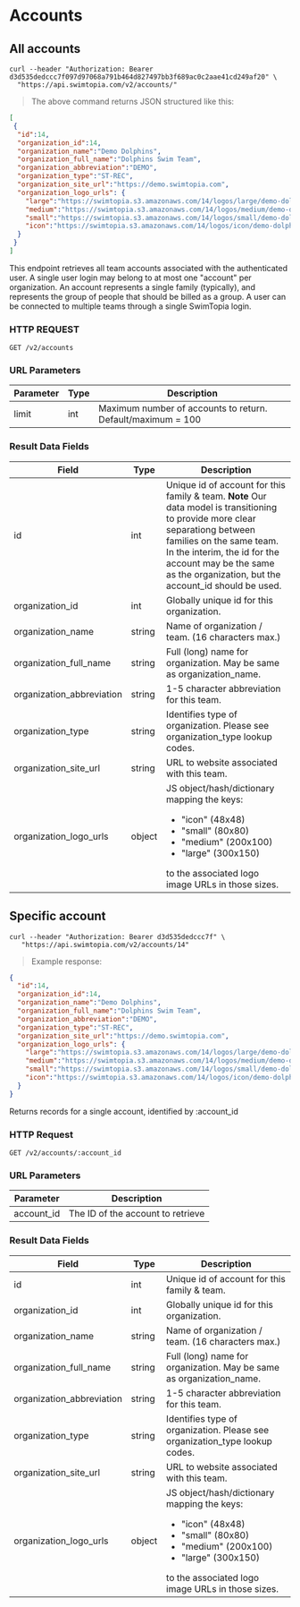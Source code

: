 
# Accounts

## All accounts

```shell
curl --header "Authorization: Bearer d3d535dedccc7f097d97068a791b464d827497bb3f689ac0c2aae41cd249af20" \
  "https://api.swimtopia.com/v2/accounts/"
```

> The above command returns JSON structured like this:

```json
[
 {
  "id":14,
  "organization_id":14,
  "organization_name":"Demo Dolphins",
  "organization_full_name":"Dolphins Swim Team",
  "organization_abbreviation":"DEMO",
  "organization_type":"ST-REC",
  "organization_site_url":"https://demo.swimtopia.com",
  "organization_logo_urls": {
    "large":"https://swimtopia.s3.amazonaws.com/14/logos/large/demo-dolphin.jpg?1354751015",
    "medium":"https://swimtopia.s3.amazonaws.com/14/logos/medium/demo-dolphin.jpg?1354751015",
    "small":"https://swimtopia.s3.amazonaws.com/14/logos/small/demo-dolphin.jpg?1354751015",
    "icon":"https://swimtopia.s3.amazonaws.com/14/logos/icon/demo-dolphin.jpg?1354751015"
  }
 }
]
```

This endpoint retrieves all team accounts associated with the authenticated user.
A single user login may belong to at most one "account" per organization. An account represents a single family (typically), and represents the group of people that should be billed as a group. A user can be connected to multiple teams through a single SwimTopia login.

### HTTP REQUEST
`GET /v2/accounts`

### URL Parameters

Parameter | Type | Description
----------|------|-----------
limit | int | Maximum number of accounts to return. Default/maximum = 100

### Result Data Fields

Field | Type | Description
------|------|------------
id | int | Unique id of account for this family & team. **Note** Our data model is transitioning to provide more clear separationg between families on the same team. In the interim, the id for the account may be the same as the organization, but the account_id should be used.
organization_id | int | Globally unique id for this organization.
organization_name | string | Name of organization / team. (16 characters max.)
organization_full_name | string | Full (long) name for organization. May be same as organization_name.
organization_abbreviation | string | 1-5 character abbreviation for this team.
organization_type | string | Identifies type of organization. Please see organization_type lookup codes.
organization_site_url | string | URL to website associated with this team.
organization_logo_urls | object | JS object/hash/dictionary mapping the keys: <ul><li>"icon" (48x48)</li><li>"small" (80x80)</li><li>"medium" (200x100)</li><li>"large" (300x150)</li></ul> to the associated logo image URLs in those sizes.


## Specific account

```shell
curl --header "Authorization: Bearer d3d535dedccc7f" \
   "https://api.swimtopia.com/v2/accounts/14"
```

> Example response:

```json
{
  "id":14,
  "organization_id":14,
  "organization_name":"Demo Dolphins",
  "organization_full_name":"Dolphins Swim Team",
  "organization_abbreviation":"DEMO",
  "organization_type":"ST-REC",
  "organization_site_url":"https://demo.swimtopia.com",
  "organization_logo_urls": {
    "large":"https://swimtopia.s3.amazonaws.com/14/logos/large/demo-dolphin.jpg?1354751015",
    "medium":"https://swimtopia.s3.amazonaws.com/14/logos/medium/demo-dolphin.jpg?1354751015",
    "small":"https://swimtopia.s3.amazonaws.com/14/logos/small/demo-dolphin.jpg?1354751015",
    "icon":"https://swimtopia.s3.amazonaws.com/14/logos/icon/demo-dolphin.jpg?1354751015"
  }
}
```

Returns records for a single account, identified by :account_id

### HTTP Request
`GET /v2/accounts/:account_id`

### URL Parameters

Parameter | Description
--------- | -----------
account_id | The ID of the account to retrieve

### Result Data Fields

Field | Type | Description
------|------|------------
id | int | Unique id of account for this family & team.
organization_id | int | Globally unique id for this organization.
organization_name | string | Name of organization / team. (16 characters max.)
organization_full_name | string | Full (long) name for organization. May be same as organization_name.
organization_abbreviation | string | 1-5 character abbreviation for this team.
organization_type | string | Identifies type of organization. Please see organization_type lookup codes.
organization_site_url | string | URL to website associated with this team.
organization_logo_urls | object | JS object/hash/dictionary mapping the keys: <ul><li>"icon" (48x48)</li><li>"small" (80x80)</li><li>"medium" (200x100)</li><li>"large" (300x150)</li></ul> to the associated logo image URLs in those sizes.


